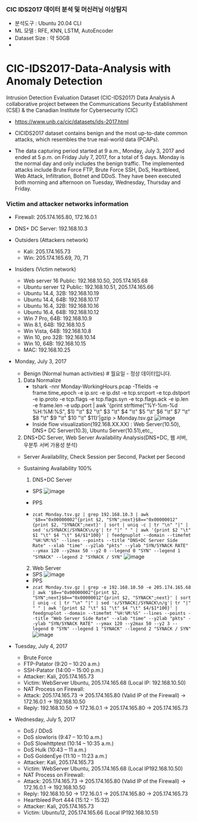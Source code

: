 ### CIC IDS2017 데이터 분석 및 머신러닝 이상탐지
 - 분석도구 : Ubuntu 20.04 CLI
 - ML 모델 : RFE, KNN, LSTM, AutoEncoder
 - Dataset Size : 약 50GB
 - 
# CIC-IDS2017-Data-Analysis with Anomaly Detection
Intrusion Detection Evaluation Dataset (CIC-IDS2017) Data Analysis
A collaborative project between the Communications Security Establishment (CSE) & the Canadian Institute for Cybersecurity (CIC)
- https://www.unb.ca/cic/datasets/ids-2017.html

* CICIDS2017 dataset contains benign and the most up-to-date common attacks, which resembles the true real-world data (PCAPs).

* The data capturing period started at 9 a.m., Monday, July 3, 2017 and ended at 5 p.m. on Friday July 7, 2017, for a total of 5 days. Monday is the normal day and only includes the benign traffic. The implemented attacks include Brute Force FTP, Brute Force SSH, DoS, Heartbleed, Web Attack, Infiltration, Botnet and DDoS. They have been executed both morning and afternoon on Tuesday, Wednesday, Thursday and Friday.

### Victim and attacker networks information

* Firewall: 205.174.165.80, 172.16.0.1

* DNS+ DC Server: 192.168.10.3

* Outsiders (Attackers network)
  - Kali: 205.174.165.73
  - Win: 205.174.165.69, 70, 71
* Insiders (Victim network)
  - Web server 16 Public: 192.168.10.50, 205.174.165.68
  - Ubuntu server 12 Public: 192.168.10.51, 205.174.165.66
  - Ubuntu 14.4, 32B: 192.168.10.19
  - Ubuntu 14.4, 64B: 192.168.10.17
  - Ubuntu 16.4, 32B: 192.168.10.16
  - Ubuntu 16.4, 64B: 192.168.10.12
  - Win 7 Pro, 64B: 192.168.10.9
  - Win 8.1, 64B: 192.168.10.5
  - Win Vista, 64B: 192.168.10.8
  - Win 10, pro 32B: 192.168.10.14
  - Win 10, 64B: 192.168.10.15
  - MAC: 192.168.10.25

* Monday, July 3, 2017
   - Benign (Normal human activities) # 월요일 - 정상 데이터입니다.
   1. Data Normalize
      - tshark -nnr Monday-WorkingHours.pcap -Tfields -e frame.time_epoch -e ip.src -e ip.dst -e tcp.srcport -e tcp.dstport -e ip.proto -e tcp.flags -e tcp.flags.syn -e tcp.flags.ack -e ip.len -e frame.len -e udp.port | awk '{print strftime("%Y-%m-%d %H:%M:%S", $1) "\t" $2 "\t" $3 "\t" $4 "\t" $5 "\t" $6 "\t" $7 "\t" $8 "\t" $9 "\t" $10 "\t" $11}'|gzip > Monday.tsv.gz
 ![image](https://user-images.githubusercontent.com/47383452/142409135-35a1d163-b21b-4937-a350-019b66becde6.png)
      - Inside flow visualization(192.168.XX.XX) : Web Server(10.50), DNS+ DC Server(10.3), Ubuntu Server(10.51),etc,,
   2. DNS+DC Server, Web Server Availability Analysis(DNS+DC, 웹 서버, 우분투 서버 가용성 분석)
   - Server Availability, Check Session per Second, Packet per Second
   - Sustaining Availability 100%
     1) DNS+DC Server
      * SPS
        ![image](https://user-images.githubusercontent.com/47383452/142534718-f539ebe3-3a6a-4734-9469-b5a2f2596cf4.png)   
      * PPS
        
      * ```zcat Monday.tsv.gz | grep 192.168.10.3 | awk '$8=="0x00000002"{print $2, "SYN";next}$8=="0x00000012"{print $2, "SYNACK";next}' | sort | uniq -c | tr "\n" "|" | sed 's/SYNACK|/SYNACK\n/g'| tr "|" " " | awk '{print $2 "\t" $1 "\t" $4 "\t" $4/$1*100}' | feedgnuplot --domain --timefmt "%H:%M:%S" --lines --points --title "DNS+DC Server Side Rate" --xlab "time" --y2lab "pkts" --ylab "SYN/SYNACK RATE" --ymax 120 --y2max 50 --y2 0 --legend 0 "SYN" --legend 1 "SYNACK" --legend 2 "SYNACK / SYN"```
        ![image](https://user-images.githubusercontent.com/47383452/142520338-f7b3ebef-26b3-4516-aec8-663eb817ca1a.png)
        
     2) Web Server
       * SPS
        ![image](https://user-images.githubusercontent.com/47383452/142537990-d2c4a6f9-5c1e-4d0c-8ec4-faaab0c0d249.png)
       * PPS
       * ```zcat Monday.tsv.gz | grep -e 192.168.10.50 -e 205.174.165.68 | awk '$8=="0x00000002"{print $2, "SYN";next}$8=="0x00000012"{print $2, "SYNACK";next}' | sort | uniq -c | tr "\n" "|" | sed 's/SYNACK|/SYNACK\n/g'| tr "|" " " | awk '{print $2 "\t" $1 "\t" $4 "\t" $4/$1*100}' | feedgnuplot --domain --timefmt "%H:%M:%S" --lines --points --title "Web Server Side Rate" --xlab "time" --y2lab "pkts" --ylab "SYN/SYNACK RATE" --ymax 120 --y2max 50 --y2 3 --legend 0 "SYN" --legend 1 "SYNACK" --legend 2 "SYNACK / SYN"```
       ![image](https://user-images.githubusercontent.com/47383452/142520256-914a829f-d93b-4824-b1d0-14caf628ca94.png)
       
* Tuesday, July 4, 2017
  - Brute Force
  - FTP-Patator (9:20 – 10:20 a.m.)
  - SSH-Patator (14:00 – 15:00 p.m.)
  - Attacker: Kali, 205.174.165.73
  - Victim: WebServer Ubuntu, 205.174.165.68 (Local IP: 192.168.10.50)
  - NAT Process on Firewall:
  - Attack: 205.174.165.73 -> 205.174.165.80 (Valid IP of the Firewall) -> 172.16.0.1 -> 192.168.10.50
  - Reply: 192.168.10.50 -> 172.16.0.1 -> 205.174.165.80 -> 205.174.165.73
* Wednesday, July 5, 2017
   - DoS / DDoS
   - DoS slowloris (9:47 – 10:10 a.m.)
   - DoS Slowhttptest (10:14 – 10:35 a.m.)
   - DoS Hulk (10:43 – 11 a.m.)
   - DoS GoldenEye (11:10 – 11:23 a.m.)
   - Attacker: Kali, 205.174.165.73
   - Victim: WebServer Ubuntu, 205.174.165.68 (Local IP192.168.10.50)
   - NAT Process on Firewall:
   - Attack: 205.174.165.73 -> 205.174.165.80 (Valid IP of the Firewall) -> 172.16.0.1 -> 192.168.10.50
   - Reply: 192.168.10.50 -> 172.16.0.1 -> 205.174.165.80 -> 205.174.165.73
   - Heartbleed Port 444 (15:12 - 15:32)
   - Attacker: Kali, 205.174.165.73
   - Victim: Ubuntu12, 205.174.165.66 (Local IP192.168.10.51)
